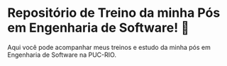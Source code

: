 # Repositório de Treino da minha Pós em Engenharia de Software! 🚀

Aqui você pode acompanhar meus treinos e estudo da minha pós em Engenharia de Software na PUC-RIO. 

